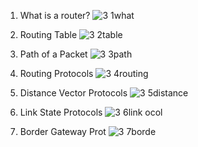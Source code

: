 
1. What is a router?
![3 1what](https://github.com/user-attachments/assets/66a37c6a-db01-4f3b-a251-ef12dcb24731)

2. Routing Table
![3 2table](https://github.com/user-attachments/assets/4c4492e3-34da-48a7-b8e8-eff1087acdc4)

3. Path of a Packet
![3 3path](https://github.com/user-attachments/assets/983d47b3-69f8-4095-a876-56331d43e38a)

4. Routing Protocols
![3 4routing](https://github.com/user-attachments/assets/2d13cdb5-9519-4681-8fb8-ea76d53ded82)

5. Distance Vector Protocols
![3 5distance](https://github.com/user-attachments/assets/39416235-08be-441c-9f1d-1e961be36429)

6. Link State Protocols
![3 6link](https://github.com/user-attachments/assets/ecb312d2-4371-4446-9542-7344f67bd804)
ocol
7. Border Gateway Prot
  ![3 7borde](https://github.com/user-attachments/assets/e821e8b8-8d63-4c7b-a415-52f07eec00ec)
